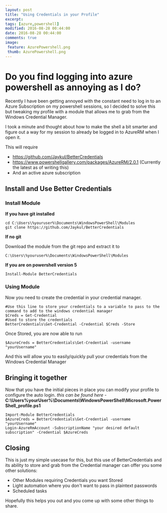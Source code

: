 ```yaml
---
layout: post
title: "Using Credentials in your Profile"
excerpt: 
tags: [azure,powershell]
modified: 2016-08-28 00:44:00
date: 2016-08-28 00:44:00
comments: true
image:
 feature: AzurePowershell.png
 thumb: AzurePowershell.png
---
```


# Do you find logging into azure powershell as annoying as I do? 

Recently I have been getting annoyed with the constant need to log in to an Azure Subscription on my powershell sessions, so I decided to solve this but tweaking my profile with a module that allows me to grab from the Windows Credential Manager.

I took a minute and thought about how to make the shell a bit smarter and figure out a way for my session to already be logged in to AzureRM when I open it. 

This will require 
 *   https://github.com/Jaykul/BetterCredentials
 *   https://www.powershellgallery.com/packages/AzureRM/2.0.1 (Currently the latest as of writing this)
 *   And an active azure subscription 
 
## Install and Use Better Credentials 

### Install Module 

**If you have git installed**

~~~~
cd C:\Users\%youruser%\Documents\WindowsPowerShell\Modules
git clone https://github.com/Jaykul/BetterCredentials
~~~~


  
**If no git**

Download the module from the git repo and extract it to 
~~~~
C:\Users\%youruser%\Documents\WindowsPowerShell\Modules
~~~~

  

**If you are on powershell version 5**

~~~~
Install-Module BetterCredentials
~~~~


### Using Module 

Now you need to create the credential in your credential manager. 

~~~~
#Use this line to store your credentials to a variable to pass to the command to add to the windows credential manager
$Creds = Get-Credential 
#Used to store the credentials 
BetterCredentials\Get-Credential -Credential $Creds -Store
~~~~ 

Once Stored, you are now able to run

~~~~
$AzureCreds = BetterCredentials\Get-Credential -username "yourUsername"
~~~~

And this will allow you to easily/quickly pull your credentials from the Windows Credential Manager


## Bringing it together 

Now that you have the initial pieces in place you can modify your profile to configure the auto login.
*this can be found here* -  **C:\Users\%yourUser%\Documents\WindowsPowerShell\Microsoft.PowerShell_profile.ps1**

~~~~
Import-Module BetterCredentials
$AzureCreds = BetterCredentials\Get-Credential -username "yourUsername"
Login-AzureRmAccount -SubscriptionName "your desired default subscription" -Credential $AzureCreds
~~~~

## Closing 

This is just my simple usecase for this, but this use of BetterCredentials and its ability to store and grab from the Credential manager can offer you some other solutions: 
 *   Other Modules requiring Credentials you want Stored
 *   Light automation where you don't want to pass in plaintext passwords
 *   Scheduled tasks 
  
Hopefully this helps you out and you come up with some other things to share. 



 



